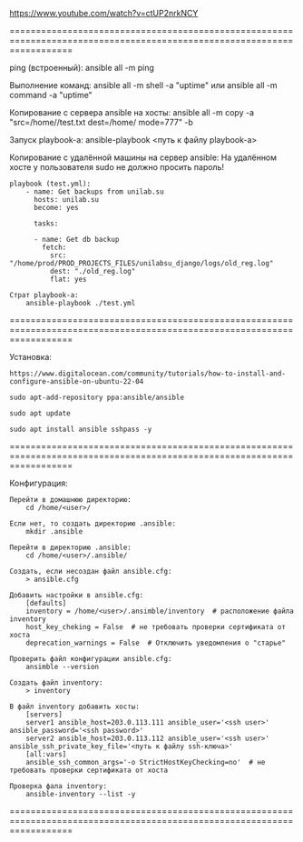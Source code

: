 https://www.youtube.com/watch?v=ctUP2nrkNCY

========================================================================================================================

ping (встроенный):
    ansible all -m ping

Выполнение команд:
    ansible all -m shell -a "uptime"
    или
    ansible all -m command -a "uptime"

Копирование с сервера ansible на хосты:
    ansible all -m copy -a "src=/home/<user>/test.txt dest=/home/ mode=777" -b

Запуск playbook-а:
    ansible-playbook <путь к файлу playbook-а>

Копирование с удалённой машины на сервер ansible:
    На удалённом хосте у пользователя sudo не должно просить пароль!

    playbook (test.yml):
        - name: Get backups from unilab.su
          hosts: unilab.su
          become: yes

          tasks:

          - name: Get db backup
            fetch:
              src: "/home/prod/PROD_PROJECTS_FILES/unilabsu_django/logs/old_reg.log"
              dest: "./old_reg.log"
              flat: yes
    
    Страт playbook-а:
        ansible-playbook ./test.yml

========================================================================================================================

Установка: 

    https://www.digitalocean.com/community/tutorials/how-to-install-and-configure-ansible-on-ubuntu-22-04

    sudo apt-add-repository ppa:ansible/ansible

    sudo apt update

    sudo apt install ansible sshpass -y

========================================================================================================================

Конфигурация:

    Перейти в домашнюю директорию:
        cd /home/<user>/

    Если нет, то создать директорию .ansible:
        mkdir .ansible

    Перейти в директорию .ansible:
        cd /home/<user>/.ansible/

    Создать, если несоздан файл ansible.cfg:
        > ansible.cfg

    Добавить настройки в ansible.cfg:
        [defaults]
        inventory = /home/<user>/.ansimble/inventory  # расположение файла inventory
        host_key_cheking = False  # не требовать проверки сертификата от хоста
        deprecation_warnings = False  # Отключить уведомления о "старье"

    Проверить файл конфигурации ansible.cfg:
        ansimble --version

    Создать файл inventory:
        > inventory

    В файл inventory добавить хосты:
        [servers]
        server1 ansible_host=203.0.113.111 ansible_user='<ssh user>' ansible_password='<ssh password>'
        server2 ansible_host=203.0.113.112 ansible_user='<ssh user>' ansible_ssh_private_key_file='<путь к файлу ssh-ключа>'
        [all:vars]
        ansible_ssh_common_args='-o StrictHostKeyChecking=no'  # не требовать проверки сертификата от хоста

    Проверка фала inventory:
        ansible-inventory --list -y

========================================================================================================================